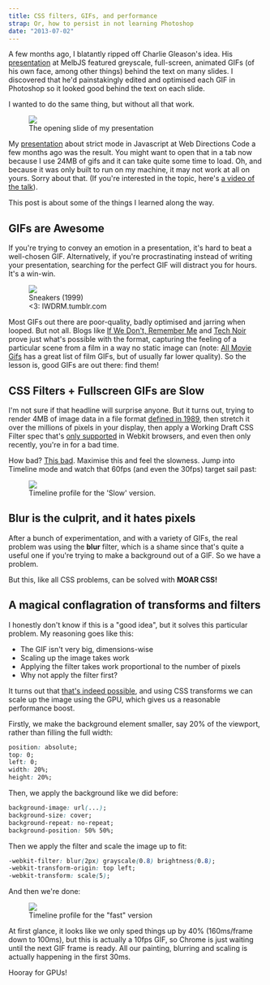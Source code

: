 ```yaml
---
title: CSS filters, GIFs, and performance
strap: Or, how to persist in not learning Photoshop
date: "2013-07-02"
---
```

A few months ago, I blatantly ripped off Charlie Gleason's idea. His [presentation](http://superhighfives.github.io/tweetflight-presentation/) at MelbJS featured greyscale, full-screen, animated GIFs (of his own face, among other things) behind the text on many slides. I discovered that he'd painstakingly edited and optimised each GIF in Photoshop so it looked good behind the text on each slide.

I wanted to do the same thing, but without all that work.

<figure className={styles.figure}>
<img className={styles.figure_img} src="https://d262ilb51hltx0.cloudfront.net/max/800/0*9q22pEjd4s_jm1vU.png" />
<figcaption className={styles.figcaption}>The opening slide of my presentation</figcaption>
</figure>

My [presentation](http://geelen.github.io/web-directions-talk) about strict mode in Javascript at Web Directions Code a few months ago was the result. You might want to open that in a tab now because I use 24MB of gifs and it can take quite some time to load. Oh, and because it was only built to run on my machine, it may not work at all on yours. Sorry about that. (If you're interested in the topic, here's [a video of the talk](http://www.webdirections.org/resources/javascripts-slightly-stricter-mode-video-presentation-from-glen-maddern/)).

This post is about some of the things I learned along the way.

## GIFs are Awesome

If you're trying to convey an emotion in a presentation, it's hard to beat a well-chosen GIF. Alternatively, if you're procrastinating instead of writing your presentation, searching for the perfect GIF will distract you for hours. It's a win-win.

<figure className={styles.figure}>
<img className={styles.figure_img} src="https://d262ilb51hltx0.cloudfront.net/max/600/0*e3xBfsYk9_YJGZBy.gif" />
<figcaption className={styles.figcaption}>Sneakers (1999)<br/>&lt;3: IWDRM.tumblr.com</figcaption>
</figure>

Most GIFs out there are poor-quality, badly optimised and jarring when looped. But not all. Blogs like [If We Don't, Remember Me](http://iwdrm.tumblr.com/) and [Tech Noir](http://technoir.nl/) prove just what's possible with the format, capturing the feeling of a particular scene from a film in a way no static image can (note: [All Movie Gifs](http://allmoviegifs.tumblr.com/allmovies) has a great list of film GIFs, but of usually far lower quality). So the lesson is, good GIFs are out there: find them!

## CSS Filters + Fullscreen GIFs are Slow

I'm not sure if that headline will surprise anyone. But it turns out, trying to render 4MB of image data in a file format [defined in 1989](http://www.w3.org/Graphics/GIF/spec-gif89a.txt), then stretch it over the millions of pixels in your display, then apply a Working Draft CSS Filter spec that's [only supported](http://caniuse.com/#search=filter%20effects) in Webkit browsers, and even then only recently, you're in for a bad time.

How bad? [This bad](http://codepen.io/geelen/pen/EJGsd). Maximise this and feel the slowness. Jump into Timeline mode and watch that 60fps (and even the 30fps) target sail past:

<figure className={styles.figure}>
<img className={styles.figure_img} src="https://d262ilb51hltx0.cloudfront.net/max/800/0*DWd75neDN6BXoCM1.png" />
<figcaption className={styles.figcaption}>Timeline profile for the 'Slow' version.</figcaption>
</figure>


## Blur is the culprit, and it hates pixels

After a bunch of experimentation, and with a variety of GIFs, the real problem was using the **blur** filter, which is a shame since that's quite a useful one if you're trying to make a background out of a GIF. So we have a problem.

But this, like all CSS problems, can be solved with **MOAR CSS!**

## A magical conflagration of transforms and filters

I honestly don't know if this is a "good idea", but it solves this particular problem. My reasoning goes like this:

*   The GIF isn't very big, dimensions-wise
*   Scaling up the image takes work
*   Applying the filter takes work proportional to the number of pixels
*   Why not apply the filter first?

It turns out that [that's indeed possible](http://codepen.io/geelen/pen/HvLFu), and using CSS transforms we can scale up the image using the GPU, which gives us a reasonable performance boost.

Firstly, we make the background element smaller, say 20% of the viewport, rather than filling the full width:

```css
position: absolute;
top: 0;
left: 0;
width: 20%;
height: 20%;
```

Then, we apply the background like we did before:

```css
background-image: url(...);
background-size: cover;
background-repeat: no-repeat;
background-position: 50% 50%;
```

Then we apply the filter and scale the image up to fit:

```css
-webkit-filter: blur(2px) grayscale(0.8) brightness(0.8);
-webkit-transform-origin: top left;
-webkit-transform: scale(5);
```

And then we're done:

<figure className={styles.figure}>
<img className={styles.figure_img} src="https://d262ilb51hltx0.cloudfront.net/max/800/0*5s7eIjD8fsyl57QA.png" />
<figcaption className={styles.figcaption}>Timeline profile for the "fast" version</figcaption>
</figure>

At first glance, it looks like we only sped things up by 40% (160ms/frame down to 100ms), but this is actually a 10fps GIF, so Chrome is just waiting until the next GIF frame is ready. All our painting, blurring and scaling is actually happening in the first 30ms.

Hooray for GPUs!
